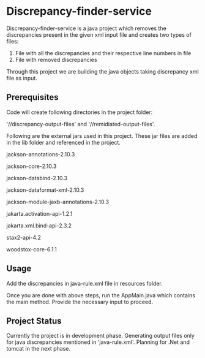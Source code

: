 # Discrepancy-finder-service

Discrepancy-finder-service is a java project which removes the discrepancies present in the given xml input file and creates two types of files:
1. File with all the discrepancies and their respective line numbers in file
2. File with removed discrepancies

Through this project we are building the java objects taking discrepancy xml file as input.

## Prerequisites

Code will create following directories in the project folder:

'//discrepancy-output-files' and '//remidiated-output-files'.

Following are the external jars used in this project. These jar files are added in the lib folder and referenced in the project.

jackson-annotations-2.10.3

jackson-core-2.10.3

jackson-databind-2.10.3

jackson-dataformat-xml-2.10.3

jackson-module-jaxb-annotations-2.10.3

jakarta.activation-api-1.2.1

jakarta.xml.bind-api-2.3.2

stax2-api-4.2

woodstox-core-6.1.1


## Usage

Add the discrepancies in java-rule.xml file in resources folder.

Once you are done with above steps, run the AppMain.java which contains the main method. Provide the necessary input to proceed.

## Project Status

Currently the project is in development phase. Generating output files   only for java discrepancies mentioned in 'java-rule.xml'. Planning for .Net and tomcat in the next phase.
